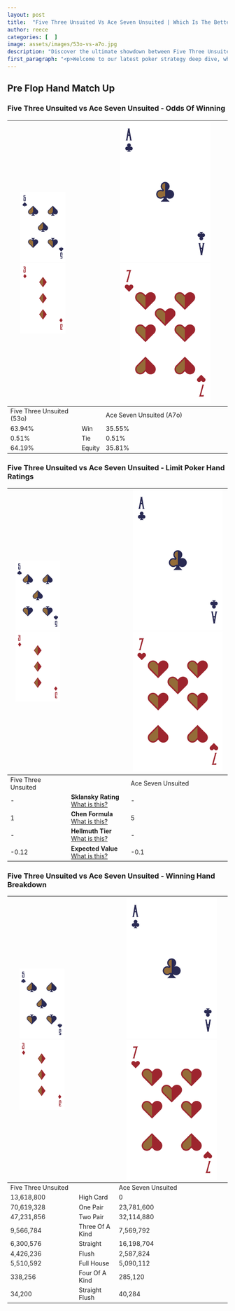 ```yaml
---
layout: post
title:  "Five Three Unsuited Vs Ace Seven Unsuited | Which Is The Better Hand In Poker? A Complete Guide"
author: reece
categories: [  ]
image: assets/images/53o-vs-a7o.jpg
description: "Discover the ultimate showdown between Five Three Unsuited and Ace Seven Unsuited in poker! Uncover the odds, strategies, and scenarios where one hand triumphs over the other. Get ready to up your poker game with this thrilling analysis."
first_paragraph: "<p>Welcome to our latest poker strategy deep dive, where we're pitting two distinct hands against each other in a high-stakes showdown: Five Three Unsuited vs Ace Seven Unsuited.</p><p>In the dynamic world of poker, every decision counts, and knowing which hand holds the upper hand is key to your success at the table.</p><p>In this article, we'll dissect these two hands, explore the scenarios where one dominates the other, and equip you with the knowledge to make strategic choices that can tip the odds in your favor.</p><p>Get ready to unravel the intriguing dynamics of these poker hands and elevate your game to new heights.</p>"
---
```




[comment]: # (sp0)

## Pre Flop Hand Match Up

<div class="table hand-ratings" markdown="1"> 



### Five Three Unsuited vs Ace Seven Unsuited - Odds Of Winning


    
| ![image info](assets/images/hand1/5.png) ![image info](assets/images/hand1/3o.png) |  | ![image info](assets/images/hand2/A.png) ![image info](assets/images/hand2/7o.png) |
| -------- | -------- | -------- |
| Five Three Unsuited (53o) |  | Ace Seven Unsuited (A7o) |
| 63.94% | Win | 35.55% |
| 0.51% | Tie | 0.51% |
| 64.19% | Equity | 35.81% |




[comment]: # (sp1)



### Five Three Unsuited vs Ace Seven Unsuited - Limit Poker Hand Ratings


    
| ![image info](assets/images/hand1/5.png) ![image info](assets/images/hand1/3o.png) |  | ![image info](assets/images/hand2/A.png) ![image info](assets/images/hand2/7o.png) |
| -------- | -------- | -------- |
| Five Three Unsuited |  | Ace Seven Unsuited |
| - | **Sklansky Rating** [What is this?](/sklansky-rating-explained) | - |
| 1 | **Chen Formula** [What is this?](/chen-formula-explained) | 5 |
| - | **Hellmuth Tier** [What is this?](/Hellmuth-tier-explained) | - |
| -0.12 | **Expected Value** [What is this?](/expected-value-explained) | -0.1 |




[comment]: # (sp2)



### Five Three Unsuited vs Ace Seven Unsuited - Winning Hand Breakdown


    
| ![image info](assets/images/hand1/5.png) ![image info](assets/images/hand1/3o.png) |  | ![image info](assets/images/hand2/A.png) ![image info](assets/images/hand2/7o.png) |
| -------- | -------- | -------- |
| Five Three Unsuited |  | Ace Seven Unsuited |
| 13,618,800 | High Card | 0 |
| 70,619,328 | One Pair | 23,781,600 |
| 47,231,856 | Two Pair | 32,114,880 |
| 9,566,784 | Three Of A Kind | 7,569,792 |
| 6,300,576 | Straight | 16,198,704 |
| 4,426,236 | Flush | 2,587,824 |
| 5,510,592 | Full House | 5,090,112 |
| 338,256 | Four Of A Kind | 285,120 |
| 34,200 | Straight Flush | 40,284 |




[comment]: # (sp3)



</div>

[comment]: # (sp4)



[comment]: # (sp5)

